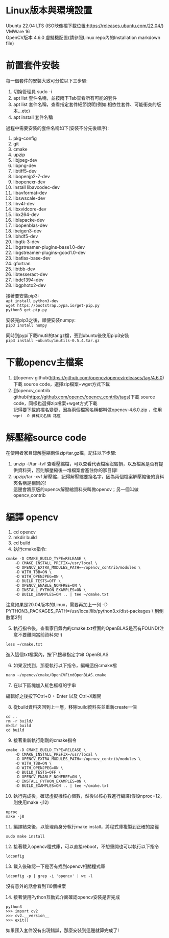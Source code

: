 # Linux版本與環境設置
Ubuntu 22.04 LTS (ISO映像檔下載位置:https://releases.ubuntu.com/22.04/)  
VMWare 16  
OpenCV版本 4.6.0
虛擬機配置(請參照Linux repo內的Installation markdown file)  

# 前置套件安裝
每一個套件的安裝大致可分位以下三步驟:  
1. 切換管理員 sudo -i  
2. apt list 套件名稱，並按兩下Tab查看所有可能的套件  
3. apt list 套件名稱，查看指定套件細節說明(例如:相依性套件、可能衝突的版本...etc)
4. apt install 套件名稱

過程中需要安裝的套件名稱如下(安裝不分先後順序):
1. pkg-config
2. git
3. cmake
4. upzip
5. libjpeg-dev
6. libpng-dev
7. libtiff5-dev
8. libopenjp2-7-dev
9. libopenexr-dev
10. install libavcodec-dev
11. libavformat-dev
12. libswscale-dev
13. libv4l-dev
14. libxvidcore-dev
15. libx264-dev
16. liblapacke-dev
17. libopenblas-dev
18. ibeigen3-dev
19. libhdf5-dev 
20. libgtk-3-dev 
21. libgstreamer-plugins-base1.0-dev 
22. libgstreamer-plugins-good1.0-dev 
23. libatlas-base-dev 
24. gfortran
25. libtbb-dev 
26. libtesseract-dev
27. libdc1394-dev 
28. libgphoto2-dev

接著要安裝pip3:  
`apt install python3-dev`  
`wget https://bootstrap.pypa.io/get-pip.py`  
`python3 get-pip.py`  

安裝完pip3之後，順便安裝numpy:  
`pip3 install numpy`  

同時到pypi下載imutil的tar.gz檔，丟到ubuntu後使用pip3安裝  
`pip3 install ~ubuntu/imutils-0.5.4.tar.gz`

# 下載opencv主檔案
1. 到opencv github(https://github.com/opencv/opencv/releases/tag/4.6.0)下載 source code，選擇zip檔案+wget方式下載  
2. 到opencv_contrib github(https://github.com/opencv/opencv_contrib/tags)下載 source code，同樣也選擇zip檔案+wget方式下載  
記得要下載的檔名變更，因為兩個檔案名稱都叫做opencv-4.6.0.zip ，使用 `wget -O 資料夾名稱 路徑`  

# 解壓縮source code
在使用者家目錄解壓縮兩個zip/tar.gz檔，記住以下步驟:  
1. unzip -l/tar -tvf 查看壓縮檔，可以查看代表檔案沒毀損，以及檔案是否有提供資料夾，否則解壓縮後一堆檔案會塞住你的家目錄!  
2. upzip/tar -xvf 解壓縮，記得解壓縮要換名字，因為兩個檔案解壓縮後的資料夾名稱是相同的!  
這邊會將原版的opencv解壓縮資料夾叫做opencv；另一個叫做opencv_contrib  

# 編譯 opencv
1. cd opencv
2. mkdir build
3. cd build
4. 執行cmake指令:
```
cmake -D CMAKE_BUILD_TYPE=RELEASE \
    -D CMAKE_INSTALL_PREFIX=/usr/local \
    -D OPENCV_EXTRA_MODULES_PATH=~/opencv_contrib/modules \
    -D WITH_TBB=ON \
    -D WITH_OPENJPEG=ON \
    -D BUILD_TESTS=OFF \
    -D OPENCV_ENABLE_NONFREE=ON \
    -D INSTALL_PYTHON_EXAMPLES=ON \
    -D BUILD_EXAMPLES=ON .. | tee ~/cmake.txt
```

注意如果是20.04版本的Linux，需要再加上一列 -D PYTHON3_PACKAGES_PATH=/usr/local/lib/python3.x/dist-packages \ 到倒數第2列  

5. 執行指令後，查看家目錄內的cmake.txt裡面的OpenBLAS是否有FOUND(注意不要離開當前資料夾!!) 
```
less ~/cmake.txt
```
進入這個txt檔案內，按下\搜尋指定字串 OpenBLAS  

6. 如果沒找到，那麼執行以下指令，編輯這份cmake檔  
```
nano ~/opencv/cmake/OpenCVFindOpenBLAS.cmake
```

7. 在以下區塊加入紅色框框的字串  

編輯好之後按下Ctrl+O + Enter 以及 Ctrl+X離開  

8. 從build資料夾回到上一層，移除build資料夾並重新create一個
```
cd ..
rm -r build/
mkdir build
cd build
```
9. 接著重新執行剛剛的cmake指令
```
cmake -D CMAKE_BUILD_TYPE=RELEASE \
    -D CMAKE_INSTALL_PREFIX=/usr/local \
    -D OPENCV_EXTRA_MODULES_PATH=~/opencv_contrib/modules \
    -D WITH_TBB=ON \
    -D WITH_OPENJPEG=ON \
    -D BUILD_TESTS=OFF \
    -D OPENCV_ENABLE_NONFREE=ON \
    -D INSTALL_PYTHON_EXAMPLES=ON \
    -D BUILD_EXAMPLES=ON .. | tee ~/cmake.txt
```
10. 執行完成後，確認虛擬機核心個數，然後以核心數進行編譯(假設nproc=12，則使用make -j12)
```
nproc
make -j8
```

11. 編譯結束後，以管理員身分執行make install，將程式庫複製到正確的路徑
```
sudo make install
```

12. 接著載入opencv程式庫，可以直接reboot，不想重開也可以執行以下指令
```
ldconfig
```

13. 載入後確認一下是否有找到opencv相關程式庫
```
ldconfig -p | grep -i 'opencv' | wc -l
```
沒有意外的話會看到110個檔案

14. 接著使用Python互動式介面確認opencv安裝是否完成
```
python3
>>> import cv2
>>> cv2.__version__
>>> exit()
```

如果匯入套件沒有出現錯誤，那麼安裝到這邊就算完成了!  
